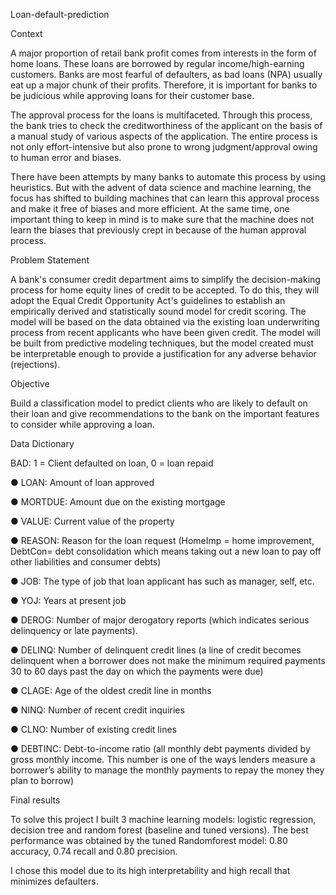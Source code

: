 Loan-default-prediction

Context

A major proportion of retail bank profit comes from interests in the form of home loans. These loans are borrowed by regular income/high-earning customers. Banks are most fearful of defaulters, as bad loans (NPA) usually eat up a major chunk of their profits. Therefore, it is important for banks to be judicious while approving loans for their customer base.

The approval process for the loans is multifaceted. Through this process, the bank tries to check the creditworthiness of the applicant on the basis of a manual study of various aspects of the application. The entire process is not only effort-intensive but also prone to wrong judgment/approval owing to human error and biases.

There have been attempts by many banks to automate this process by using heuristics. But with the advent of data science and machine learning, the focus has shifted to building machines that can learn this approval process and make it free of biases and more efficient. At the same time, one important thing to keep in mind is to make sure that the machine does not learn the biases that previously crept in because of the human approval process.

Problem Statement

A bank's consumer credit department aims to simplify the decision-making process for home equity lines of credit to be accepted. To do this, they will adopt the Equal Credit Opportunity Act's guidelines to establish an empirically derived and statistically sound model for credit scoring. The model will be based on the data obtained via the existing loan underwriting process from recent applicants who have been given credit. The model will be built from predictive modeling techniques, but the model created must be interpretable enough to provide a justification for any adverse behavior (rejections).

Objective

Build a classification model to predict clients who are likely to default on their loan and give recommendations to the bank on the important features to consider while approving a loan.

Data Dictionary

BAD: 1 = Client defaulted on loan, 0 = loan repaid

● LOAN: Amount of loan approved

● MORTDUE: Amount due on the existing mortgage

● VALUE: Current value of the property

● REASON: Reason for the loan request (HomeImp = home improvement, DebtCon= debt consolidation which means taking out a new loan to pay off other liabilities and consumer debts)

● JOB: The type of job that loan applicant has such as manager, self, etc.

● YOJ: Years at present job

● DEROG: Number of major derogatory reports (which indicates serious delinquency or late payments).

● DELINQ: Number of delinquent credit lines (a line of credit becomes delinquent when a borrower does not make the minimum required payments 30 to 60 days past the day on which the payments were due)

● CLAGE: Age of the oldest credit line in months

● NINQ: Number of recent credit inquiries

● CLNO: Number of existing credit lines

● DEBTINC: Debt-to-income ratio (all monthly debt payments divided by gross monthly income. This number is one of the ways lenders measure a borrower’s ability to manage the monthly payments to repay the money they plan to borrow)

Final results

To solve this project I built 3 machine learning models: logistic regression, decision tree and random forest (baseline and tuned versions). The best performance was obtained by the tuned Randomforest model: 0.80 accuracy, 0.74 recall and 0.80 precision.

I chose this model due to its high interpretability and high recall that minimizes defaulters.
